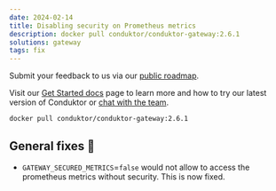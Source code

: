 ```yaml
---
date: 2024-02-14
title: Disabling security on Prometheus metrics 
description: docker pull conduktor/conduktor-gateway:2.6.1
solutions: gateway
tags: fix
---
```


Submit your feedback to us via our [public roadmap](https://product.conduktor.help/?utm_source=changelog&utm_medium=webpage&utm_campaign=).

Visit our [Get Started docs](https://docs.conduktor.io/gateway/?utm_source=changelog&utm_medium=webpage&utm_campaign=) page to learn more and how to try our latest version of Conduktor or [chat with the team](https://www.conduktor.io/contact/sales/?utm_source=changelog&utm_medium=webpage&utm_campaign=data_quality_24).

`docker pull conduktor/conduktor-gateway:2.6.1`

## General fixes 🔨

* `GATEWAY_SECURED_METRICS`=`false` would not allow to access the prometheus metrics without security. This is now fixed.
